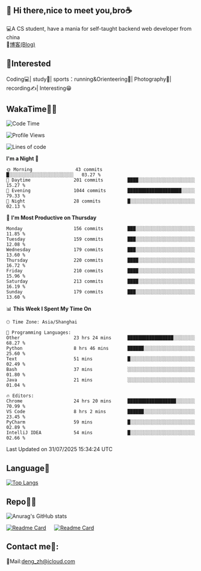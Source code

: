 👋 Hi there,nice to meet you,bro☕
---
💻A CS student, have a mania for self-taught backend web developer from china   
📌[博客(Blog)](https://github.com/HealUP/MyBlog)

 <!-- waka-box start -->
 <!-- waka-box end -->
 
🧲**Interested**
--
Coding💻| study📖| sports：running&Orienteering🏃‍| Photography📸| recording✍️| Interesting😁

WakaTime👨‍💻
---
<!--START_SECTION:waka-->
![Code Time](http://img.shields.io/badge/Code%20Time-3%2C366%20hrs%2041%20mins-blue)

![Profile Views](http://img.shields.io/badge/Profile%20Views-0-blue)

![Lines of code](https://img.shields.io/badge/From%20Hello%20World%20I%27ve%20Written-205.1%20thousand%20lines%20of%20code-blue)

**I'm a Night 🦉** 

```text
🌞 Morning                43 commits          █░░░░░░░░░░░░░░░░░░░░░░░░   03.27 % 
🌆 Daytime                201 commits         ████░░░░░░░░░░░░░░░░░░░░░   15.27 % 
🌃 Evening                1044 commits        ████████████████████░░░░░   79.33 % 
🌙 Night                  28 commits          █░░░░░░░░░░░░░░░░░░░░░░░░   02.13 % 
```
📅 **I'm Most Productive on Thursday** 

```text
Monday                   156 commits         ███░░░░░░░░░░░░░░░░░░░░░░   11.85 % 
Tuesday                  159 commits         ███░░░░░░░░░░░░░░░░░░░░░░   12.08 % 
Wednesday                179 commits         ███░░░░░░░░░░░░░░░░░░░░░░   13.60 % 
Thursday                 220 commits         ████░░░░░░░░░░░░░░░░░░░░░   16.72 % 
Friday                   210 commits         ████░░░░░░░░░░░░░░░░░░░░░   15.96 % 
Saturday                 213 commits         ████░░░░░░░░░░░░░░░░░░░░░   16.19 % 
Sunday                   179 commits         ███░░░░░░░░░░░░░░░░░░░░░░   13.60 % 
```


📊 **This Week I Spent My Time On** 

```text
🕑︎ Time Zone: Asia/Shanghai

💬 Programming Languages: 
Other                    23 hrs 24 mins      █████████████████░░░░░░░░   68.27 % 
Python                   8 hrs 46 mins       ██████░░░░░░░░░░░░░░░░░░░   25.60 % 
Text                     51 mins             █░░░░░░░░░░░░░░░░░░░░░░░░   02.49 % 
Bash                     37 mins             ░░░░░░░░░░░░░░░░░░░░░░░░░   01.80 % 
Java                     21 mins             ░░░░░░░░░░░░░░░░░░░░░░░░░   01.04 % 

🔥 Editors: 
Chrome                   24 hrs 20 mins      ██████████████████░░░░░░░   70.99 % 
VS Code                  8 hrs 2 mins        ██████░░░░░░░░░░░░░░░░░░░   23.45 % 
PyCharm                  59 mins             █░░░░░░░░░░░░░░░░░░░░░░░░   02.89 % 
IntelliJ IDEA            54 mins             █░░░░░░░░░░░░░░░░░░░░░░░░   02.66 % 
```


 Last Updated on 31/07/2025 15:34:24 UTC
<!--END_SECTION:waka-->

Language🚀
---
[![Top Langs](https://github-readme-stats.vercel.app/api/top-langs/?username=HealUP&layout=compact&hide_border=true)](https://github.com/HealUP)

Repo🧑‍💻
---
![Anurag's GitHub stats](https://github-readme-stats.vercel.app/api?username=HealUP&count_private=true&show_icons=true&theme=gruvbox&hide_border=true) 

[![Readme Card](https://github-readme-stats.vercel.app/api/pin/?username=HealUP&repo=InternetEy&theme=transparent)](https://github.com/HealUP/InternetEy) &emsp;
[![Readme Card](https://github-readme-stats.vercel.app/api/pin/?username=HealUP&repo=CampusExperience&theme=transparent)](https://github.com/HealUP/CampusExperience)


Contact me📱:
---
📮Mail:deng_zh@icloud.com  
